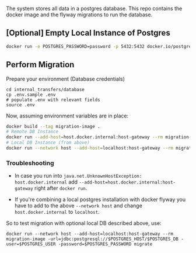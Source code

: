 The system stores all data in a postgres database.
This repo contains the docker image and the flyway migrations to run the database.

## [Optional] Empty Local Instance of Postgres

```sh
docker run -e POSTGRES_PASSWORD=password -p 5432:5432 docker.io/postgres
```

## Perform Migration

Prepare your environment (Database credentials)

```shell
cd internal_transfers/database
cp .env.sample .env
# populate .env with relevant fields
source .env
```

Now, assuming environment variables are in place:

```sh
docker build --tag migration-image .
# Remote DB Instance
docker run --add-host=host.docker.internal:host-gateway --rm migration-image -url=jdbc:postgresql://$POSTGRES_HOST/$POSTGRES_DB -user=$POSTGRES_USER -password=$POSTGRES_PASSWORD migrate
# Local DB Instance (from above)
docker run --network host --add-host=localhost:host-gateway --rm migration-image -url=jdbc:postgresql://$POSTGRES_HOST/$POSTGRES_DB -user=$POSTGRES_USER -password=$POSTGRES_PASSWORD migrate
```

### Troubleshooting

* In case you run into `java.net.UnknownHostException: host.docker.internal`
  add `--add-host=host.docker.internal:host-gateway` right after `docker run`.

* If you're combining a local postgres installation with docker flyway you have to add to the above `--network host` and
  change `host.docker.internal` to `localhost`.

So to test migration with optional local DB described above, use:

```shell
docker run --network host --add-host=localhost:host-gateway --rm migration-image -url=jdbc:postgresql://$POSTGRES_HOST/$POSTGRES_DB -user=$POSTGRES_USER -password=$POSTGRES_PASSWORD migrate
```